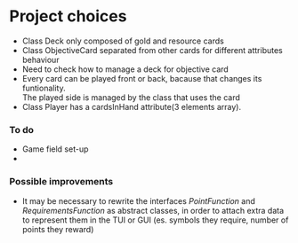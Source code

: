 # Project choices
- Class Deck only composed of gold and resource cards
- Class ObjectiveCard separated from other cards for different attributes behaviour
- Need to check how to manage a deck for objective card
- Every card can be played front or back, bacause that changes its funtionality. <br> 
The played side is managed by the class that uses the card
- Class Player has a cardsInHand attribute(3 elements array).

### To do
- Game field set-up
- 

### Possible improvements

- It may be necessary to rewrite the interfaces _PointFunction_ and _RequirementsFunction_
as abstract classes, in order to attach extra data to represent 
them in the TUI or GUI (es. symbols they require, number of points they reward)
